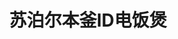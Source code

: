 ---
title: "苏泊尔本釜ID电饭煲"
brand: "苏泊尔"
thumb: "/images/work-hc48.jpg"
images:
  - "/images/work-hc48.jpg"
---